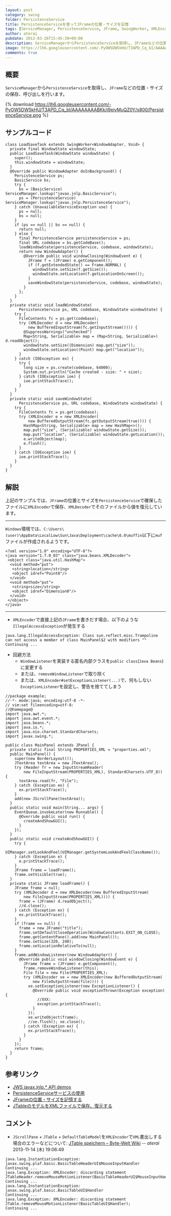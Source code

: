 ```yaml
---
layout: post
category: swing
folder: PersistenceService
title: PersistenceServiceを使ってJFrameの位置・サイズを記憶
tags: [ServiceManager, PersistenceService, JFrame, SwingWorker, XMLEncoder, XMLDecoder, Preferences]
author: aterai
pubdate: 2012-03-26T15:45:39+09:00
description: ServiceManagerからPersistenceServiceを取得し、JFrameなどの位置・サイズの保存、呼び出しを行います。
image: https://lh6.googleusercontent.com/-PyOW5DW5kHU/T3APD_Cq_bI/AAAAAAAABKk/i9eivMuQZ0Y/s800/PersistenceService.png
comments: true
---
```

## 概要
`ServiceManager`から`PersistenceService`を取得し、`JFrame`などの位置・サイズの保存、呼び出しを行います。

{% download https://lh6.googleusercontent.com/-PyOW5DW5kHU/T3APD_Cq_bI/AAAAAAAABKk/i9eivMuQZ0Y/s800/PersistenceService.png %}

## サンプルコード
<pre class="prettyprint"><code>class LoadSaveTask extends SwingWorker&lt;WindowAdapter, Void&gt; {
  private final WindowState windowState;
  public LoadSaveTask(WindowState windowState) {
    super();
    this.windowState = windowState;
  }
  @Override public WindowAdapter doInBackground() {
    PersistenceService ps;
    BasicService bs;
    try {
      bs = (BasicService) ServiceManager.lookup("javax.jnlp.BasicService");
      ps = (PersistenceService) ServiceManager.lookup("javax.jnlp.PersistenceService");
    } catch (UnavailableServiceException use) {
      ps = null;
      bs = null;
    }
    if (ps == null || bs == null) {
      return null;
    } else {
      final PersistenceService persistenceService = ps;
      final URL codebase = bs.getCodeBase();
      loadWindowState(persistenceService, codebase, windowState);
      return new WindowAdapter() {
        @Override public void windowClosing(WindowEvent e) {
          JFrame f = (JFrame) e.getComponent();
          if (f.getExtendedState() == Frame.NORMAL) {
            windowState.setSize(f.getSize());
            windowState.setLocation(f.getLocationOnScreen());
          }
          saveWindowState(persistenceService, codebase, windowState);
        }
      };
    }
  }
  private static void loadWindowState(
      PersistenceService ps, URL codebase, WindowState windowState) {
    try {
      FileContents fc = ps.get(codebase);
      try (XMLDecoder d = new XMLDecoder(
          new BufferedInputStream(fc.getInputStream()))) {
        @SuppressWarnings("unchecked")
        Map&lt;String, Serializable&gt; map = (Map&lt;String, Serializable&gt;) d.readObject();
        windowState.setSize((Dimension) map.get("size"));
        windowState.setLocation((Point) map.get("location"));
      }
    } catch (IOException ex) {
      try {
        long size = ps.create(codebase, 64000);
        System.out.println("Cache created - size: " + size);
      } catch (IOException ioe) {
        ioe.printStackTrace();
      }
    }
  }
  private static void saveWindowState(
      PersistenceService ps, URL codebase, WindowState windowState) {
    try {
      FileContents fc = ps.get(codebase);
      try (XMLEncoder e = new XMLEncoder(
          new BufferedOutputStream(fc.getOutputStream(true)))) {
        HashMap&lt;String, Serializable&gt; map = new HashMap&lt;&gt;();
        map.put("size", (Serializable) windowState.getSize());
        map.put("location", (Serializable) windowState.getLocation());
        e.writeObject(map);
        e.flush();
      }
    } catch (IOException ioe) {
      ioe.printStackTrace();
    }
  }
}
</code></pre>

## 解説
上記のサンプルでは、`JFrame`の位置とサイズを`PersistenceService`で確保したファイルに`XMLEncoder`で保存、`XMLDecoder`でそのファイルから値を復元しています。

- - - -
`Windows`環境では、`C:\Users\(user)\AppData\LocalLow\Sun\Java\Deployment\cache\6.0\muffin`以下に`muf`ファイルが作成されるようです。

<pre class="prettyprint"><code>&lt;?xml version="1.0" encoding="UTF-8"?&gt;
&lt;java version="1.7.0_03" class="java.beans.XMLDecoder"&gt;
 &lt;object class="java.util.HashMap"&gt;
  &lt;void method="put"&gt;
   &lt;string&gt;location&lt;/string&gt;
   &lt;object idref="Point0"/&gt;
  &lt;/void&gt;
  &lt;void method="put"&gt;
   &lt;string&gt;size&lt;/string&gt;
   &lt;object idref="Dimension0"/&gt;
  &lt;/void&gt;
 &lt;/object&gt;
&lt;/java&gt;
</code></pre>

- - - -
- `XMLEncoder`で直接上記の`JFrame`を書きだす場合、以下のような`IllegalAccessException`が発生する

<!-- dummy comment line for breaking list -->

	java.lang.IllegalAccessException: Class sun.reflect.misc.Trampoline can not access a member of class MainPanel$2 with modifiers ""
	Continuing ...

- 回避方法
    - `WindowListener`を実装する匿名内部クラスを`public class`(`Java Beans`)に変更する
    - または、`removeWindowListener`で取り除く
    - または、`XMLEncoder#setExceptionListener(...)`で、何もしない`ExceptionListener`を設定し、警告を捨ててしまう

<!-- dummy comment line for breaking list -->

<pre class="prettyprint"><code>//package example;
//-*- mode:java; encoding:utf-8 -*-
// vim:set fileencoding=utf-8:
//@homepage@
import java.awt.*;
import java.awt.event.*;
import java.beans.*;
import java.io.*;
import java.nio.charset.StandardCharsets;
import javax.swing.*;

public class MainPanel extends JPanel {
  private static final String PROPERTIES_XML = "properties.xml";
  public MainPanel() {
    super(new BorderLayout());
    JTextArea textArea = new JTextArea();
    try (Reader fr = new InputStreamReader(
        new FileInputStream(PROPERTIES_XML), StandardCharsets.UTF_8)) {
      textArea.read(fr, "File");
    } catch (Exception ex) {
      ex.printStackTrace();
    }
    add(new JScrollPane(textArea));
  }
  public static void main(String... args) {
    EventQueue.invokeLater(new Runnable() {
      @Override public void run() {
        createAndShowGUI();
      }
    });
  }
  public static void createAndShowGUI() {
    try {
      UIManager.setLookAndFeel(UIManager.getSystemLookAndFeelClassName());
    } catch (Exception e) {
      e.printStackTrace();
    }
    JFrame frame = loadFrame();
    frame.setVisible(true);
  }
  private static JFrame loadFrame() {
    JFrame frame = null;
    try (XMLDecoder d = new XMLDecoder(new BufferedInputStream(
        new FileInputStream(PROPERTIES_XML)))) {
      frame = (JFrame) d.readObject();
      //d.close();
    } catch (Exception ex) {
      ex.printStackTrace();
    }
    if (frame == null) {
      frame = new JFrame("title");
      frame.setDefaultCloseOperation(WindowConstants.EXIT_ON_CLOSE);
      frame.getContentPane().add(new MainPanel());
      frame.setSize(320, 240);
      frame.setLocationRelativeTo(null);
    }
    frame.addWindowListener(new WindowAdapter() {
      @Override public void windowClosing(WindowEvent e) {
        JFrame frame = (JFrame) e.getComponent();
        frame.removeWindowListener(this);
        File file = new File(PROPERTIES_XML);
        try (XMLEncoder xe = new XMLEncoder(new BufferedOutputStream(
            new FileOutputStream(file)))) {
          xe.setExceptionListener(new ExceptionListener() {
            @Override public void exceptionThrown(Exception exception) {
              //XXX:
              exception.printStackTrace();
            }
          });
          xe.writeObject(frame);
          //xe.flush(); xe.close();
        } catch (Exception ex) {
          ex.printStackTrace();
        }
      }
    });
    return frame;
  }
}
</code></pre>

## 参考リンク
- [JWS javax.jnlp.* API demos](http://pscode.org/jws/api.html)
- [PersistenceServiceサービスの使用](https://docs.oracle.com/javase/jp/8/docs/technotes/guides/javaws/developersguide/examples.html#PersistenceService)
- [JFrameの位置・サイズを記憶する](https://ateraimemo.com/Swing/Preferences.html)
- [JTableのモデルをXMLファイルで保存、復元する](https://ateraimemo.com/Swing/PersistenceDelegate.html)

<!-- dummy comment line for breaking list -->

## コメント
- `JScrollPane` + `JTable` + `DefaultTableModel`を`XMLEncoder`で`XML`書出しする場合のエラーなどについて: [JTable speichern – Byte-Welt Wiki](http://wiki.byte-welt.net/wiki/JTable_speichern) -- *aterai* 2013-11-14 (木) 19:06:49

<!-- dummy comment line for breaking list -->

	java.lang.InstantiationException: javax.swing.plaf.basic.BasicTableHeaderUI$MouseInputHandler
	Continuing ...
	java.lang.Exception: XMLEncoder: discarding statement JTableHeader.removeMouseMotionListener(BasicTableHeaderUI$MouseInputHandler);
	Continuing ...
	java.lang.InstantiationException: javax.swing.plaf.basic.BasicTableUI$Handler
	Continuing ...
	java.lang.Exception: XMLEncoder: discarding statement JTable.removeMouseMotionListener(BasicTableUI$Handler);
	Continuing ...
